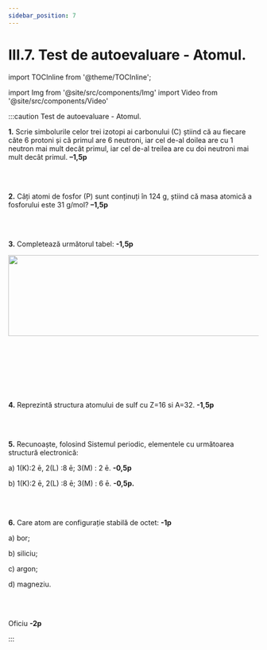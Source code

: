 ```yaml
---
sidebar_position: 7
---
```


# III.7. Test de autoevaluare - Atomul.


import TOCInline from '@theme/TOCInline';

<TOCInline toc={toc} />



import Img from '@site/src/components/Img'
import Video from '@site/src/components/Video'



:::caution Test de autoevaluare - Atomul.


**1.** Scrie simbolurile celor trei izotopi ai carbonului (C) știind că au fiecare câte 6 protoni și că primul are 6 neutroni, iar cel de-al doilea are cu 1 neutron mai mult decât primul, iar cel de-al treilea are cu doi neutroni mai mult decât primul. **–1,5p**

<br></br>


**2.** Câți atomi de fosfor (P) sunt conținuți în 124 g, știind că masa atomică a fosforului este 31 g/mol? **–1,5p**

<br></br>

**3.** Completează următorul tabel: **-1,5p**


<Img className="img-responsive4" src="chimie/clasa7/capitolul3/3_7_Poza1_Tabel_DeCompletat.jpg" width="1000" height="163" />

<br></br>
<br></br>
<br></br>

**4.** Reprezintă structura atomului de sulf cu Z=16 si A=32. **-1,5p**

<br></br>

**5.** Recunoaște, folosind Sistemul periodic, elementele cu următoarea structură electronică:

a) 1(K):2 ē, 2(L) :8 ē; 3(M) : 2 ē. **-0,5p**

b) 1(K):2 ē, 2(L) :8 ē; 3(M) : 6 ē. **-0,5p.**

<br></br>


**6.** Care atom are configurație stabilă de octet: **-1p**

a) bor;

b) siliciu;

c) argon;

d) magneziu.

<br></br>


Oficiu **-2p**





:::

